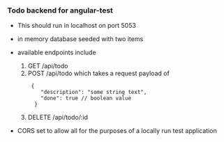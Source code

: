 ### Todo backend for angular-test

* This should run in localhost on port 5053
* in memory database seeded with two items
* available endpoints include

  1. GET /api/todo
  2. POST /api/todo which takes a request payload of
     ```
      {
         "description": "some string text",
         "done": true // boolean value
       }
     ```
  4. DELETE /api/todo/:id
 
* CORS set to allow all for the purposes of a locally run test application
